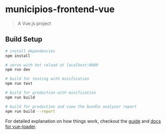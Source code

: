 # municipios-frontend-vue

> A Vue.js project

## Build Setup

``` bash
# install dependencies
npm install

# serve with hot reload at localhost:8080
npm run dev

# build for testing with minification
npm run test

# build for production with minification
npm run build

# build for production and view the bundle analyzer report
npm run build --report
```

For detailed explanation on how things work, checkout the [guide](http://vuejs-templates.github.io/webpack/) and [docs for vue-loader](http://vuejs.github.io/vue-loader).
